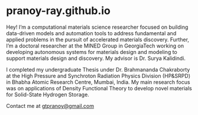 # pranoy-ray.github.io

Hey! I’m a computational materials science researcher focused on building data-driven models and automation tools to address fundamental and applied problems in the pursuit of accelerated materials discovery. Further, I’m a doctoral researcher at the MINED Group in GeorgiaTech working on developing autonomous systems for materials design and modeling to support materials design and discovery. My advisor is Dr. Surya Kalidindi.

I completed my undergraduate Thesis under Dr. Brahmananda Chakraborty at the High Pressure and Synchroton Radiation Physics Division (HP&SRPD) in Bhabha Atomic Research Centre, Mumbai, India. My main research focus was on applications of Density Functional Theory to develop novel materials for Solid-State Hydrogen Storage.

Contact me at gtpranoy@gmail.com
